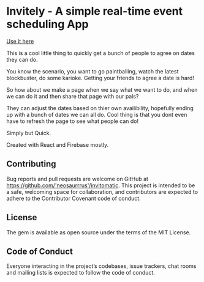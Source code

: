 # Invitely - A simple real-time event scheduling App

[Use it here](Http://invite.li)


This is a cool little thing to quickly get a bunch of people to agree on dates they can do.

You know the scenario, you want to go paintballing, watch the latest blockbuster, do some karioke. Getting your friends to agree a date is hard!

So how about we make a page when we say what we want to do, and when we can do it and then share that page with our pals?

They can adjust the dates based on thier own availibility, hopefully ending up with a bunch of dates we can all do. Cool thing is that you dont even have to refresh the page to see what people can do!

Simply but Quick.

Created with React and Firebase mostly.

## Contributing
Bug reports and pull requests are welcome on GitHub at https://github.com/'neosaurrrus'/invitomatic. This project is intended to be a safe, welcoming space for collaboration, and contributors are expected to adhere to the Contributor Covenant code of conduct.

## License
The gem is available as open source under the terms of the MIT License.

## Code of Conduct
Everyone interacting in the project’s codebases, issue trackers, chat rooms and mailing lists is expected to follow the code of conduct.
